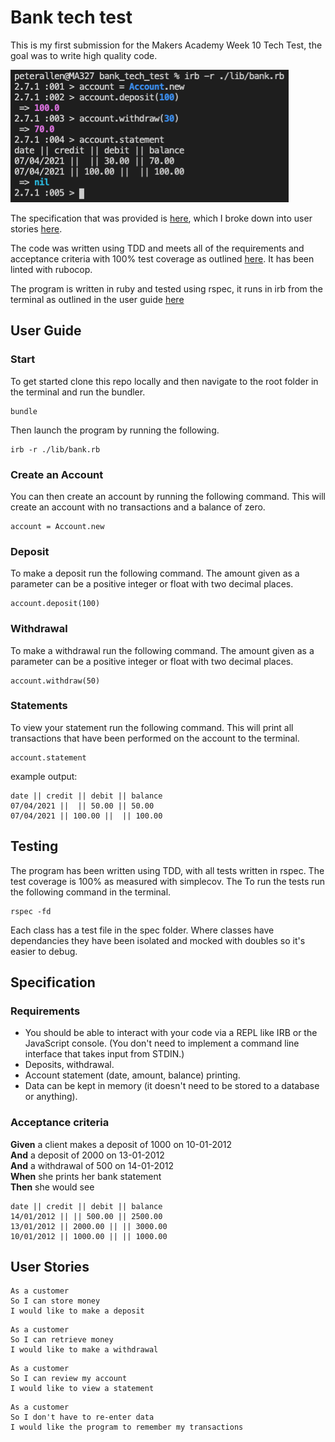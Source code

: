 # Bank tech test

This is my first submission for the Makers Academy Week 10 Tech Test, the goal was to write high quality code.

![Screenshot](https://github.com/peter-james-allen/bank-tech-test/blob/master/Bank.png?raw=true)

The specification that was provided is [here](#specification), which I broke down into user stories [here](#user-stories).

The code was written using TDD and meets all of the requirements and acceptance criteria with 100% test coverage as outlined [here](#testing). It has been linted with rubocop.

The program is written in ruby and tested using rspec, it runs in irb from the terminal as outlined in the user guide [here](#user-guide)

## User Guide

### Start

To get started clone this repo locally and then navigate to the root folder in the terminal and run the bundler.
```
bundle
``` 

Then launch the program by running the following.
```
irb -r ./lib/bank.rb
```

### Create an Account

You can then create an account by running the following command. This will create an account with no transactions and a balance of zero.
```
account = Account.new
```

### Deposit

To make a deposit run the following command. The amount given as a parameter can be a positive integer or float with two decimal places.
```
account.deposit(100)
```

### Withdrawal

To make a withdrawal run the following command. The amount given as a parameter can be a positive integer or float with two decimal places.
```
account.withdraw(50)
```

### Statements

To view your statement run the following command. This will print all transactions that have been performed on the account to the terminal.
```
account.statement
```
example output:
```
date || credit || debit || balance
07/04/2021 ||  || 50.00 || 50.00
07/04/2021 || 100.00 ||  || 100.00
```

## Testing

The program has been written using TDD, with all tests written in rspec. The test coverage is 100% as measured with simplecov. The To run the tests run the following command in the terminal.
```
rspec -fd
```
Each class has a test file in the spec folder. Where classes have dependancies they have been isolated and mocked with doubles so it's easier to debug.

## Specification

### Requirements

* You should be able to interact with your code via a REPL like IRB or the JavaScript console.  (You don't need to implement a command line interface that takes input from STDIN.)
* Deposits, withdrawal.
* Account statement (date, amount, balance) printing.
* Data can be kept in memory (it doesn't need to be stored to a database or anything).

### Acceptance criteria

**Given** a client makes a deposit of 1000 on 10-01-2012  
**And** a deposit of 2000 on 13-01-2012  
**And** a withdrawal of 500 on 14-01-2012  
**When** she prints her bank statement  
**Then** she would see

```
date || credit || debit || balance
14/01/2012 || || 500.00 || 2500.00
13/01/2012 || 2000.00 || || 3000.00
10/01/2012 || 1000.00 || || 1000.00
```

## User Stories

```
As a customer
So I can store money
I would like to make a deposit
```
```
As a customer
So I can retrieve money
I would like to make a withdrawal
```
```
As a customer
So I can review my account
I would like to view a statement
```
```
As a customer
So I don't have to re-enter data
I would like the program to remember my transactions
```